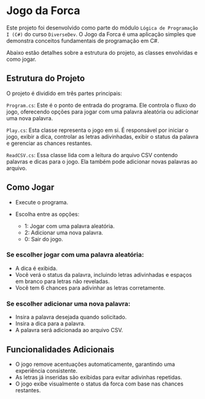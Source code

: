 # Jogo da Forca

Este projeto foi desenvolvido como parte do módulo `Lógica de Programação I (C#)` do curso `DiverseDev`. O Jogo da Forca é uma aplicação simples que demonstra conceitos fundamentais de programação em C#.

Abaixo estão detalhes sobre a estrutura do projeto, as classes envolvidas e como jogar.

## Estrutura do Projeto

O projeto é dividido em três partes principais:

`Program.cs`: Este é o ponto de entrada do programa. Ele controla o fluxo do jogo, oferecendo opções para jogar com uma palavra aleatória ou adicionar uma nova palavra.

`Play.cs`: Esta classe representa o jogo em si. É responsável por iniciar o jogo, exibir a dica, controlar as letras adivinhadas, exibir o status da palavra e gerenciar as chances restantes.

`ReadCSV.cs`: Essa classe lida com a leitura do arquivo CSV contendo palavras e dicas para o jogo. Ela também pode adicionar novas palavras ao arquivo.

## Como Jogar

- Execute o programa.

- Escolha entre as opções:
  - 1: Jogar com uma palavra aleatória.
  - 2: Adicionar uma nova palavra.
  - 0: Sair do jogo.

### Se escolher jogar com uma palavra aleatória:

- A dica é exibida.
- Você verá o status da palavra, incluindo letras adivinhadas e espaços em branco para letras não reveladas.
- Você tem 6 chances para adivinhar as letras corretamente.

### Se escolher adicionar uma nova palavra:

- Insira a palavra desejada quando solicitado.
- Insira a dica para a palavra.
- A palavra será adicionada ao arquivo CSV.

## Funcionalidades Adicionais

- O jogo remove acentuações automaticamente, garantindo uma experiência consistente.
- As letras já inseridas são exibidas para evitar adivinhas repetidas.
- O jogo exibe visualmente o status da forca com base nas chances restantes.
